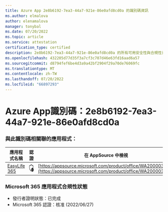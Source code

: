 ```yaml
---
title: Azure App 2e8b6192-7ea3-44a7-921e-86e0afd8cd0a 的識別碼資訊
ms.author: elmalova
author: elenamalova
manager: tonybal
ms.date: 07/20/2022
ms.topic: article
ms.service: attestation
certification_type: certified
description: 2e8b6192-7ea3-44a7-921e-86e0afd8cd0a 的所有可用安全性與合規性資訊。
ms.openlocfilehash: 432205d77d35f3a7cf3c707d46e63fd16aad6a57
ms.sourcegitcommit: d8794fef6be4d3a9a42bf2904f29a70de76069fc
ms.translationtype: MT
ms.contentlocale: zh-TW
ms.lasthandoff: 07/20/2022
ms.locfileid: "66897293"
---
```

# <a name="azure-app-id-2e8b6192-7ea3-44a7-921e-86e0afd8cd0a"></a>Azure App識別碼：2e8b6192-7ea3-44a7-921e-86e0afd8cd0a


### <a name="apps-associated-with-this-id"></a>與此識別碼相關聯的應用程式：
| **應用程式名稱** | **認證** | **在 AppSource 中檢視** |
|--------------|---------------|-----------------------|
| [EasyLife 365](../forward/WA200003697.md) | <img alt="Certified application badge" src="../media/certified-badge.png" height="25" width="25" /> | [https://appsource.microsoft.com/product/office/WA200003697](https://appsource.microsoft.com/product/office/WA200003697) |

### <a name="microsoft-365-app-compliance-status"></a>Microsoft 365 應用程式合規性狀態
- 發行者證明狀態：已完成
- Microsoft 365 認證：核准 (2022/06/27) 
